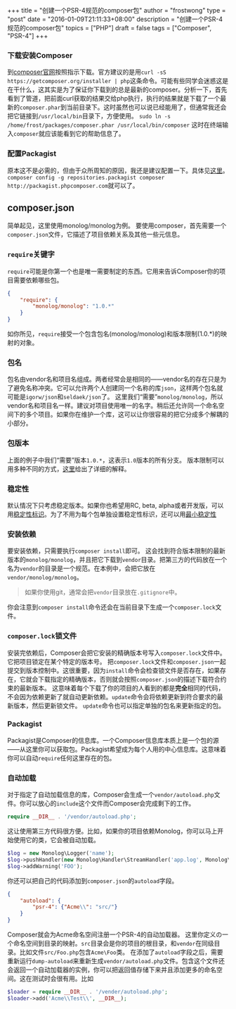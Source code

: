 +++
title = "创建一个PSR-4规范的composer包"
author = "frostwong"
type = "post"
date = "2016-01-09T21:11:33+08:00"
description = "创建一个PSR-4规范的composer包"
topics = ["PHP"]
draft = false
tags = ["Composer", "PSR-4"]
+++

### 下载安装Composer
到[composer官网](https://getcomposer.org/download/)按照指示下载。官方建议的是用`curl -sS https://getcomposer.org/installer | php`这条命令。可能有些同学会迷惑这是在干什么，这其实是为了保证你下载到的总是最新的composer。分析一下，首先看到了管道，把前面curl获取的结果交给php执行，执行的结果就是下载了一个最新的`composer.phar`到当前目录下。这时虽然也可以说已经能用了，但通常我还会把它链接到`/usr/local/bin`目录下，方便使用。
`sudo ln -s /home/frost/packages/composer.phar /usr/local/bin/composer`
这时在终端输入`composer`就应该能看到它的帮助信息了。

### 配置Packagist
原本这不是必需的，但由于众所周知的原因，我还是建议配置一下。具体见[这里](http://pkg.phpcomposer.com/)。
`composer config -g repositories.packagist composer http://packagist.phpcomposer.com`就可以了。

## composer.json
简单起见，这里使用monolog/monolog为例。
要使用composer，首先需要一个`composer.json`文件，它描述了项目依赖关系及其他一些元信息。
### `require`关键字
`require`可能是你第一个也是唯一需要制定的东西。它用来告诉Composer你的项目需要依赖哪些包。

```json
{
	"require": {
		"monolog/monolog": "1.0.*"
	}
}
```

如你所见，`require`接受一个包含包名(monolog/monolog)和版本限制(1.0.*)的映射的对象。
### 包名
包名由vendor名和项目名组成。两者经常会是相同的——vendor名的存在只是为了避免名称冲突。它可以允许两个人创建同一个名称的库`json`，这样两个包名就可能是`igorw/json`和`seldaek/json`了。
这里我们“需要”`monolog/monolog`，所以vendor名和项目名一样。建议对项目使用唯一的名字。稍后还允许同一个命名空间下的多个项目。如果你在维护一个库，这可以让你很容易的把它分成多个解耦的小部分。
### 包版本
上面的例子中我们“需要”版本`1.0.*`，这表示`1.0`版本的所有分支。
版本限制可以用多种不同的方式，[这里](https://getcomposer.org/doc/articles/versions.md)给出了详细的解释。
### 稳定性
默认情况下只考虑稳定版本。如果你也希望用RC, beta, alpha或者开发版，可以用[稳定性标识](https://getcomposer.org/doc/04-schema.md#package-links)。为了不用为每个包单独设置稳定性标识，还可以用[最小稳定性](https://getcomposer.org/doc/04-schema.md#minimum-stability)
### 安装依赖
要安装依赖，只需要执行`composer install`即可。
这会找到符合版本限制的最新版本的`monolog/monolog`，并且把它下载到`vendor`目录。把第三方的代码放在一个名为`vendor`的目录是一个规范。在本例中，会把它放在`vendor/monolog/monolog`。

> 如果你使用git，通常会把`vendor`目录放在`.gitignore`中。

你会注意到`composer install`命令还会在当前目录下生成一个`composer.lock`文件。
### `composer.lock`锁文件
安装完依赖后，Composer会把它安装的精确版本号写入`composer.lock`文件中。它把项目锁定在某个特定的版本号。
把`composer.lock`文件和`composer.json`一起提交到版本控制中。这很重要，因为`install`命令会检查锁文件是否存在，如果存在，它就会下载指定的精确版本，否则就会按照`composer.json`的描述下载符合约束的最新版本。
这意味着每个下载了你的项目的人看到的都是**完全**相同的代码，不会因为依赖更新了就自动更新依赖。`update`命令会将依赖更新到符合要求的最新版本，然后更新锁文件。
`update`命令也可以指定单独的包名来更新指定的包。
### Packagist
Packagist是Composer的信息库。一个Composer信息库本质上是一个包的源——从这里你可以获取包。Packagist希望成为每个人用的中心信息库。这意味着你可以自动`require`任何这里存在的包。
### 自动加载
对于指定了自动加载信息的库，Composer会生成一个`vendor/autoload.php`文件。你可以放心的`include`这个文件而Composer会完成剩下的工作。

```php
require __DIR__ . '/vendor/autoload.php';
```
这让使用第三方代码很方便。比如，如果你的项目依赖Monolog，你可以马上开始使用它的类，它会被自动加载。

```php
$log = new Monolog\Logger('name');
$log->pushHandler(new Monolog\Handler\StreamHandler('app.log', Monolog\Logger::WARNING));
$log->addWarning('FOO');
```

你还可以把自己的代码添加到`composer.json`的`autoload`字段。

```json
{
	"autoload": {
		"psr-4": {"Acme\\": "src/"}
	}
}
```

Composer就会为Acme命名空间注册一个PSR-4的自动加载器。
这里你定义の一个命名空间到目录的映射。`src`目录会是你的项目的根目录，和`vendor`在同级目录。比如文件`src/Foo.php`包含`Acme\Foo`类。
在添加了`autoload`字段之后，需要重新运行`dump-autoload`来重新生成`vendor/autoload.php`文件。包含这个文件还会返回一个自动加载器的实例，你可以把返回值存储下来并且添加更多的命名空间。这在测试时会很有用。比如

```php
$loader = require __DIR__ . '/vender/autoload.php';
$loader->add('Acme\\Test\\', __DIR__);
```


